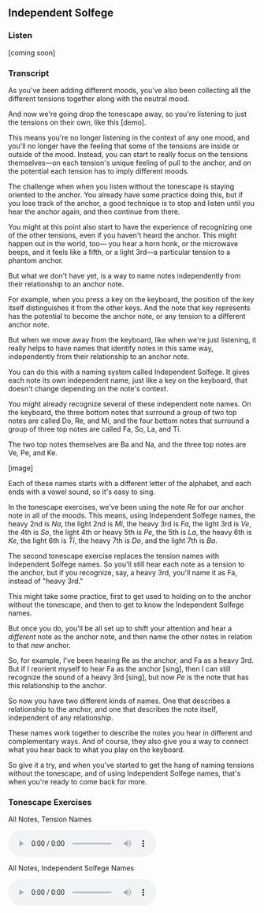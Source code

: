 ## Independent Solfege



### Listen



[coming soon]



### Transcript

As you've been adding different moods, you've also been collecting all the different tensions together along with the neutral mood.

And now we're going drop the tonescape away, so you're listening to just the tensions on their own, like this [demo].

This means you're no longer listening in the context of any one mood, and you'll no longer have the feeling that some of the tensions are inside or outside of the mood. Instead, you can start to really focus on the tensions themselves&mdash;on each tension's unique feeling of pull to the anchor, and on the potential each tension has to imply different moods.

The challenge when when you listen without the tonescape is staying oriented to the anchor. You already have some practice doing this, but if you lose track of the anchor, a good technique is to stop and listen until you hear the anchor again, and then continue from there.

You might at this point also start to have the experience of recognizing one of the other tensions, even if you haven't heard the anchor. This might happen out in the world, too&mdash; you hear a horn honk, or the microwave beeps, and it feels like a fifth, or a light 3rd&mdash;a particular tension to a phantom anchor.

But what we don't have yet, is a way to name notes independently from their relationship to an anchor note. 

For example, when you press a key on the keyboard, the position of the key itself distinguishes it from the other keys. And the note that key represents has the potential to become the anchor note, or any tension to a different anchor note.

But when we move away from the keyboard, like when we're just listening, it really helps to have names that identify notes in this same way, independently from their relationship to an anchor note.

You can do this with a naming system called Independent Solfege. It gives each note its own independent name, just like a key on the keyboard, that doesn't change depending on the note's context.

You might already recognize several of these independent note names. On the keyboard, the three bottom notes that surround a group of two top notes are called Do, Re, and Mi, and the four bottom notes that surround a group of three top notes are called Fa, So, La, and Ti.

The two top notes themselves are Ba and Na, and the three top notes are Ve, Pe, and Ke.

[image]

Each of these names starts with a different letter of the alphabet, and each ends with a vowel sound, so it's easy to sing.

In the tonescape exercises, we've been using the note *Re* for our anchor note in all of the moods. This means, using Independent Solfege names, the heavy 2nd is *Na*, the light 2nd is *Mi*, the heavy 3rd is *Fa*, the light 3rd is *Ve*, the 4th is *So*, the light 4th or heavy 5th is *Pe*, the 5th is *La*, the heavy 6th is *Ke*, the light 6th is *Ti*, the heavy 7th is *Do*, and the light 7th is *Ba*.

The second tonescape exercise replaces the tension names with Independent Solfege names. So you'll still hear each note as a tension to the anchor, but if you recognize, say, a heavy 3rd, you'll name it as Fa, instead of "heavy 3rd."

This might take some practice, first to get used to holding on to the anchor without the tonescape, and then to get to know the Independent Solfege names. 

But once you do, you'll be all set up to shift your attention and hear a *different* note as the anchor note, and then name the other notes in relation to that *new* anchor. 

So, for example, I've been hearing Re as the anchor, and Fa as a heavy 3rd. But if I reorient myself to hear Fa as the anchor [sing], then I can still recognize the sound of a heavy 3rd [sing], but now *Pe* is the note that has this relationship to the anchor.

So now you have two different kinds of names. One that describes a relationship to the anchor, and one that describes the note itself, independent of any relationship.

These names work together to describe the notes you hear in different and complementary ways. And of course, they also give you a way to connect what you hear back to what you play on the keyboard.

So give it a try, and when you've started to get the hang of naming tensions without the tonescape, and of using Independent Solfege names, that's when you're ready to come back for more.



### Tonescape Exercises

All Notes, Tension Names

<audio controls src="../media/tonescapes_23.mp3"></audio>



All Notes, Independent Solfege Names

<audio controls src="../media/tonescapes_24.mp3"></audio>

